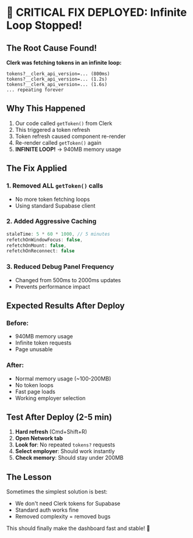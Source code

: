 # 🚨 CRITICAL FIX DEPLOYED: Infinite Loop Stopped!

## The Root Cause Found!

**Clerk was fetching tokens in an infinite loop:**
```
tokens?__clerk_api_version=... (800ms)
tokens?__clerk_api_version=... (1.2s)
tokens?__clerk_api_version=... (1.6s)
... repeating forever
```

## Why This Happened

1. Our code called `getToken()` from Clerk
2. This triggered a token refresh
3. Token refresh caused component re-render
4. Re-render called `getToken()` again
5. **INFINITE LOOP!** → 940MB memory usage

## The Fix Applied

### 1. Removed ALL `getToken()` calls
- No more token fetching loops
- Using standard Supabase client

### 2. Added Aggressive Caching
```javascript
staleTime: 5 * 60 * 1000, // 5 minutes
refetchOnWindowFocus: false,
refetchOnMount: false,
refetchOnReconnect: false
```

### 3. Reduced Debug Panel Frequency
- Changed from 500ms to 2000ms updates
- Prevents performance impact

## Expected Results After Deploy

### Before:
- 940MB memory usage
- Infinite token requests
- Page unusable

### After:
- Normal memory usage (~100-200MB)
- No token loops
- Fast page loads
- Working employer selection

## Test After Deploy (2-5 min)

1. **Hard refresh** (Cmd+Shift+R)
2. **Open Network tab**
3. **Look for**: No repeated `tokens?` requests
4. **Select employer**: Should work instantly
5. **Check memory**: Should stay under 200MB

## The Lesson

Sometimes the simplest solution is best:
- We don't need Clerk tokens for Supabase
- Standard auth works fine
- Removed complexity = removed bugs

This should finally make the dashboard fast and stable! 🎉
